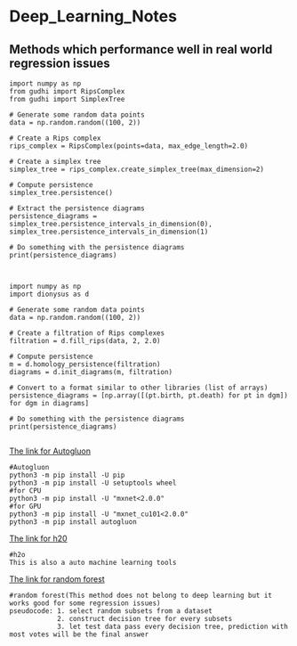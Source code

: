 # Deep_Learning_Notes
## Methods which performance well in real world regression issues

```
import numpy as np
from gudhi import RipsComplex
from gudhi import SimplexTree

# Generate some random data points
data = np.random.random((100, 2))

# Create a Rips complex
rips_complex = RipsComplex(points=data, max_edge_length=2.0)

# Create a simplex tree
simplex_tree = rips_complex.create_simplex_tree(max_dimension=2)

# Compute persistence
simplex_tree.persistence()

# Extract the persistence diagrams
persistence_diagrams = simplex_tree.persistence_intervals_in_dimension(0), simplex_tree.persistence_intervals_in_dimension(1)

# Do something with the persistence diagrams
print(persistence_diagrams)



import numpy as np
import dionysus as d

# Generate some random data points
data = np.random.random((100, 2))

# Create a filtration of Rips complexes
filtration = d.fill_rips(data, 2, 2.0)

# Compute persistence
m = d.homology_persistence(filtration)
diagrams = d.init_diagrams(m, filtration)

# Convert to a format similar to other libraries (list of arrays)
persistence_diagrams = [np.array([(pt.birth, pt.death) for pt in dgm]) for dgm in diagrams]

# Do something with the persistence diagrams
print(persistence_diagrams)


```

[The link for Autogluon](https://github.com/awslabs/autogluon)
 ```
#Autogluon
python3 -m pip install -U pip
python3 -m pip install -U setuptools wheel
#for CPU 
python3 -m pip install -U "mxnet<2.0.0"
#for GPU
python3 -m pip install -U "mxnet_cu101<2.0.0"
python3 -m pip install autogluon
 ```
 [The link for h20](https://www.h2o.ai/products/h2o/)
 ```
#h2o
This is also a auto machine learning tools
 ```
 
 
 [The link for random forest](https://en.wikipedia.org/wiki/Random_forest)
 
```
#random forest(This method does not belong to deep learning but it works good for some regression issues)
pseudocode: 1. select random subsets from a dataset
            2. construct decision tree for every subsets
            3. let test data pass every decision tree, prediction with most votes will be the final answer
```
